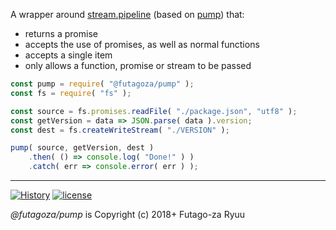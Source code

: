 A wrapper around [stream.pipeline](https://nodejs.org/dist/latest-v10.x/docs/api/stream.html#stream_stream_pipeline_streams_callback) (based on [pump](https://www.npmjs.com/package/pump)) that:

* returns a promise
* accepts the use of promises, as well as normal functions
* accepts a single item
* only allows a function, promise or stream to be passed

```js
const pump = require( "@futagoza/pump" );
const fs = require( "fs" );

const source = fs.promises.readFile( "./package.json", "utf8" );
const getVersion = data => JSON.parse( data ).version;
const dest = fs.createWriteStream( "./VERSION" );

pump( source, getVersion, dest )
    .then( () => console.log( "Done!" ) )
    .catch( err => console.error( err ) );
```

-----

[![History](https://img.shields.io/badge/github.com/futagoza/cm-changelog-yellow.svg)](https://github.com/futagoza/cm/blob/master/CHANGELOG.md)
[![license](https://img.shields.io/badge/license-mit-blue.svg)](https://opensource.org/licenses/MIT)

_@futagoza/pump_ is Copyright (c) 2018+ Futago-za Ryuu
